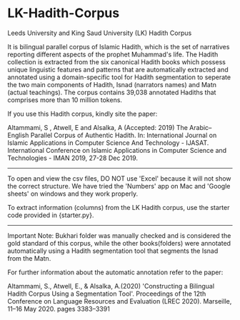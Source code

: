 # LK-Hadith-Corpus
Leeds University and King Saud University (LK) Hadith Corpus

It is bilingual parallel corpus of Islamic Hadith, which is the set of narratives reporting different aspects of the prophet Muhammad's life. The Hadith collection is extracted from the six canonical Hadith books which possess unique linguistic features and patterns that are automatically extracted and annotated using a domain-specific tool for Hadith segmentation to seperate the two main components of Hadith, Isnad (narrators names) and Matn (actual teachings). The corpus contains 39,038 annotated Hadiths that comprises more than 10 million tokens. 


If you use this Hadith corpus, kindly site the paper: 

Altammami, S , Atwell, E and Alsalka, A (Accepted: 2019) The Arabic–English Parallel Corpus of Authentic Hadith. In: International Journal on Islamic Applications in Computer Science And Technology - IJASAT. International Conference on Islamic Applications in Computer Science and Technologies - IMAN 2019, 27-28 Dec 2019.

------------------------------------------------------------------------------------------
To open and view the csv files, DO NOT use 'Excel' because it will not show the correct structure. We have tried the 'Numbers' app on Mac and 'Google sheets' on windows and they work properly. 

To extract information (columns) from the LK Hadith corpus, use the starter code provided in {starter.py}.

------------------------------------------------------------------------------------------

Important Note: 
Bukhari folder was manually checked and is considered the gold standard of this corpus, while the other books(folders) were annotated automatically using a Hadith segmentation tool that segments the Isnad from the Matn. 

For further information about the automatic annotation refer to the paper: 

Altammami, S., Atwell, E., & Alsalka, A.(2020) 'Constructing a Bilingual Hadith Corpus Using a Segmentation Tool'. Proceedings of the 12th Conference on Language Resources and Evaluation (LREC 2020). Marseille, 11–16 May 2020. pages 3383–3391
